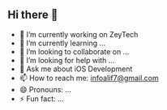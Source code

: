 ## Hi there 👋



- 🔭 I’m currently working on ZeyTech
- 🌱 I’m currently learning ...
- 👯 I’m looking to collaborate on ...
- 🤔 I’m looking for help with ...
- 💬 Ask me about iOS Development
- 📫 How to reach me: infoalif7@gmail.com
- 😄 Pronouns: ...
- ⚡ Fun fact: ...


